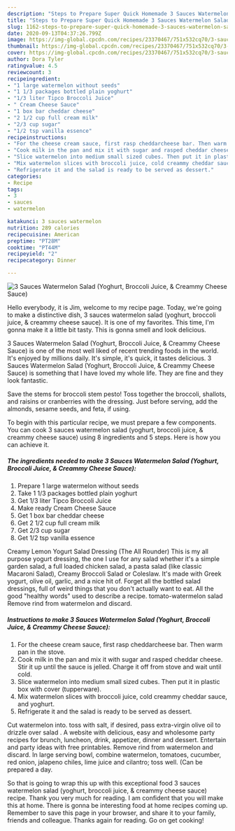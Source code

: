 ```yaml
---
description: "Steps to Prepare Super Quick Homemade 3 Sauces Watermelon Salad (Yoghurt, Broccoli Juice, &amp;amp; Creammy Cheese Sauce)"
title: "Steps to Prepare Super Quick Homemade 3 Sauces Watermelon Salad (Yoghurt, Broccoli Juice, &amp;amp; Creammy Cheese Sauce)"
slug: 1162-steps-to-prepare-super-quick-homemade-3-sauces-watermelon-salad-yoghurt-broccoli-juice-and-amp-creammy-cheese-sauce
date: 2020-09-13T04:37:26.799Z
image: https://img-global.cpcdn.com/recipes/23370467/751x532cq70/3-sauces-watermelon-salad-yoghurt-broccoli-juice-creammy-cheese-sauce-recipe-main-photo.jpg
thumbnail: https://img-global.cpcdn.com/recipes/23370467/751x532cq70/3-sauces-watermelon-salad-yoghurt-broccoli-juice-creammy-cheese-sauce-recipe-main-photo.jpg
cover: https://img-global.cpcdn.com/recipes/23370467/751x532cq70/3-sauces-watermelon-salad-yoghurt-broccoli-juice-creammy-cheese-sauce-recipe-main-photo.jpg
author: Dora Tyler
ratingvalue: 4.5
reviewcount: 3
recipeingredient:
- "1 large watermelon without seeds"
- "1 1/3 packages bottled plain yoghurt"
- "1/3 liter Tipco Broccoli Juice"
- " Cream Cheese Sauce"
- "1 box bar cheddar cheese"
- "2 1/2 cup full cream milk"
- "2/3 cup sugar"
- "1/2 tsp vanilla essence"
recipeinstructions:
- "For the cheese cream sauce, first rasp cheddarcheese bar. Then warm pan in the stove."
- "Cook milk in the pan and mix it with sugar and rasped cheddar cheese. Stir it up until the sauce is jelled. Charge it off from stove and wait until cold."
- "Slice watermelon into medium small sized cubes. Then put it in plastic box with cover (tupperware)."
- "Mix watermelon slices with broccoli juice, cold creammy cheddar sauce, and yoghurt."
- "Refrigerate it and the salad is ready to be served as dessert."
categories:
- Recipe
tags:
- 3
- sauces
- watermelon

katakunci: 3 sauces watermelon 
nutrition: 289 calories
recipecuisine: American
preptime: "PT28M"
cooktime: "PT44M"
recipeyield: "2"
recipecategory: Dinner

---
```



![3 Sauces Watermelon Salad (Yoghurt, Broccoli Juice, &amp; Creammy Cheese Sauce)](https://img-global.cpcdn.com/recipes/23370467/751x532cq70/3-sauces-watermelon-salad-yoghurt-broccoli-juice-creammy-cheese-sauce-recipe-main-photo.jpg)

Hello everybody, it is Jim, welcome to my recipe page. Today, we're going to make a distinctive dish, 3 sauces watermelon salad (yoghurt, broccoli juice, &amp; creammy cheese sauce). It is one of my favorites. This time, I'm gonna make it a little bit tasty. This is gonna smell and look delicious.

3 Sauces Watermelon Salad (Yoghurt, Broccoli Juice, &amp; Creammy Cheese Sauce) is one of the most well liked of recent trending foods in the world. It's enjoyed by millions daily. It's simple, it's quick, it tastes delicious. 3 Sauces Watermelon Salad (Yoghurt, Broccoli Juice, &amp; Creammy Cheese Sauce) is something that I have loved my whole life. They are fine and they look fantastic.

Save the stems for broccoli stem pesto! Toss together the broccoli, shallots, and raisins or cranberries with the dressing. Just before serving, add the almonds, sesame seeds, and feta, if using.


To begin with this particular recipe, we must prepare a few components. You can cook 3 sauces watermelon salad (yoghurt, broccoli juice, &amp; creammy cheese sauce) using 8 ingredients and 5 steps. Here is how you can achieve it.

<!--inarticleads1-->

##### The ingredients needed to make 3 Sauces Watermelon Salad (Yoghurt, Broccoli Juice, &amp; Creammy Cheese Sauce):

1. Prepare 1 large watermelon without seeds
1. Take 1 1/3 packages bottled plain yoghurt
1. Get 1/3 liter Tipco Broccoli Juice
1. Make ready  Cream Cheese Sauce
1. Get 1 box bar cheddar cheese
1. Get 2 1/2 cup full cream milk
1. Get 2/3 cup sugar
1. Get 1/2 tsp vanilla essence


Creamy Lemon Yogurt Salad Dressing (The All Rounder) This is my all purpose yogurt dressing, the one I use for any salad whether it&#39;s a simple garden salad, a full loaded chicken salad, a pasta salad (like classic Macaroni Salad), Creamy Broccoli Salad or Coleslaw. It&#39;s made with Greek yogurt, olive oil, garlic, and a nice hit of. Forget all the bottled salad dressings, full of weird things that you don&#39;t actually want to eat. All the good &#34;healthy words&#34; used to describe a recipe. tomato-watermelon salad Remove rind from watermelon and discard. 

<!--inarticleads2-->

##### Instructions to make 3 Sauces Watermelon Salad (Yoghurt, Broccoli Juice, &amp; Creammy Cheese Sauce):

1. For the cheese cream sauce, first rasp cheddarcheese bar. Then warm pan in the stove.
1. Cook milk in the pan and mix it with sugar and rasped cheddar cheese. Stir it up until the sauce is jelled. Charge it off from stove and wait until cold.
1. Slice watermelon into medium small sized cubes. Then put it in plastic box with cover (tupperware).
1. Mix watermelon slices with broccoli juice, cold creammy cheddar sauce, and yoghurt.
1. Refrigerate it and the salad is ready to be served as dessert.


Cut watermelon into. toss with salt, if desired, pass extra-virgin olive oil to drizzle over salad . A website with delicious, easy and wholesome party recipes for brunch, luncheon, drink, appetizer, dinner and dessert. Entertain and party ideas with free printables. Remove rind from watermelon and discard. In large serving bowl, combine watermelon, tomatoes, cucumber, red onion, jalapeno chiles, lime juice and cilantro; toss well. (Can be prepared a day. 

So that is going to wrap this up with this exceptional food 3 sauces watermelon salad (yoghurt, broccoli juice, &amp; creammy cheese sauce) recipe. Thank you very much for reading. I am confident that you will make this at home. There is gonna be interesting food at home recipes coming up. Remember to save this page in your browser, and share it to your family, friends and colleague. Thanks again for reading. Go on get cooking!
